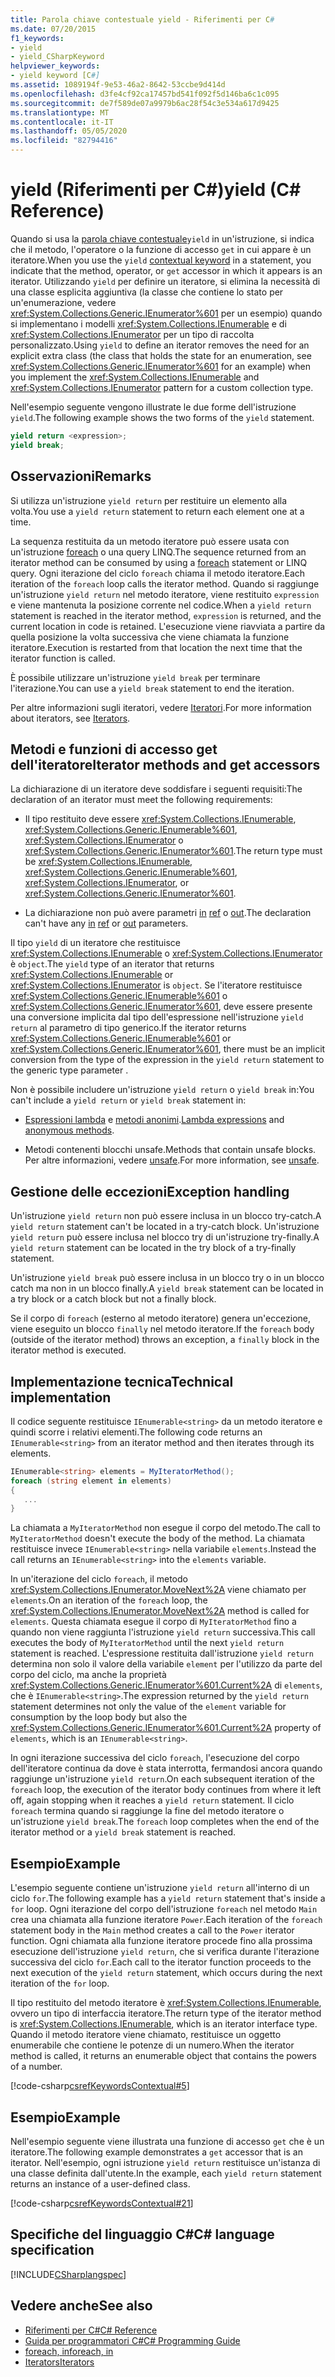 ```yaml
---
title: Parola chiave contestuale yield - Riferimenti per C#
ms.date: 07/20/2015
f1_keywords:
- yield
- yield_CSharpKeyword
helpviewer_keywords:
- yield keyword [C#]
ms.assetid: 1089194f-9e53-46a2-8642-53ccbe9d414d
ms.openlocfilehash: d3fe4cf92ca17457bd541f092f5d146ba6c1c095
ms.sourcegitcommit: de7f589de07a9979b6ac28f54c3e534a617d9425
ms.translationtype: MT
ms.contentlocale: it-IT
ms.lasthandoff: 05/05/2020
ms.locfileid: "82794416"
---
```

# <a name="yield-c-reference"></a><span data-ttu-id="183d0-102">yield (Riferimenti per C#)</span><span class="sxs-lookup"><span data-stu-id="183d0-102">yield (C# Reference)</span></span>

<span data-ttu-id="183d0-103">Quando si usa la  [parola chiave contestuale](index.md#contextual-keywords)`yield` in un'istruzione, si indica che il metodo, l'operatore o la funzione di accesso `get` in cui appare è un iteratore.</span><span class="sxs-lookup"><span data-stu-id="183d0-103">When you use the `yield` [contextual keyword](index.md#contextual-keywords) in a statement, you indicate that the method, operator, or `get` accessor in which it appears is an iterator.</span></span> <span data-ttu-id="183d0-104">Utilizzando `yield` per definire un iteratore, si elimina la necessità di una classe esplicita aggiuntiva (la classe che contiene lo stato per un'enumerazione, vedere <xref:System.Collections.Generic.IEnumerator%601> per un esempio) quando si implementano i modelli <xref:System.Collections.IEnumerable> e di <xref:System.Collections.IEnumerator> per un tipo di raccolta personalizzato.</span><span class="sxs-lookup"><span data-stu-id="183d0-104">Using `yield` to define an iterator removes the need for an explicit extra class (the class that holds the state for an enumeration, see <xref:System.Collections.Generic.IEnumerator%601> for an example) when you implement the <xref:System.Collections.IEnumerable> and <xref:System.Collections.IEnumerator> pattern for a custom collection type.</span></span>

<span data-ttu-id="183d0-105">Nell'esempio seguente vengono illustrate le due forme dell'istruzione `yield`.</span><span class="sxs-lookup"><span data-stu-id="183d0-105">The following example shows the two forms of the `yield` statement.</span></span>

```csharp
yield return <expression>;
yield break;
```

## <a name="remarks"></a><span data-ttu-id="183d0-106">Osservazioni</span><span class="sxs-lookup"><span data-stu-id="183d0-106">Remarks</span></span>

<span data-ttu-id="183d0-107">Si utilizza un'istruzione `yield return` per restituire un elemento alla volta.</span><span class="sxs-lookup"><span data-stu-id="183d0-107">You use a `yield return` statement to return each element one at a time.</span></span>

<span data-ttu-id="183d0-108">La sequenza restituita da un metodo iteratore può essere usata con un'istruzione [foreach](foreach-in.md) o una query LINQ.</span><span class="sxs-lookup"><span data-stu-id="183d0-108">The sequence returned from an iterator method can be consumed by using a [foreach](foreach-in.md) statement or LINQ query.</span></span> <span data-ttu-id="183d0-109">Ogni iterazione del ciclo `foreach` chiama il metodo iteratore.</span><span class="sxs-lookup"><span data-stu-id="183d0-109">Each iteration of the `foreach` loop calls the iterator method.</span></span> <span data-ttu-id="183d0-110">Quando si raggiunge un'istruzione `yield return` nel metodo iteratore, viene restituito `expression` e viene mantenuta la posizione corrente nel codice.</span><span class="sxs-lookup"><span data-stu-id="183d0-110">When a `yield return` statement is reached in the iterator method, `expression` is returned, and the current location in code is retained.</span></span> <span data-ttu-id="183d0-111">L'esecuzione viene riavviata a partire da quella posizione la volta successiva che viene chiamata la funzione iteratore.</span><span class="sxs-lookup"><span data-stu-id="183d0-111">Execution is restarted from that location the next time that the iterator function is called.</span></span>

<span data-ttu-id="183d0-112">È possibile utilizzare un'istruzione `yield break` per terminare l'iterazione.</span><span class="sxs-lookup"><span data-stu-id="183d0-112">You can use a `yield break` statement to end the iteration.</span></span>

<span data-ttu-id="183d0-113">Per altre informazioni sugli iteratori, vedere [Iteratori](../../iterators.md).</span><span class="sxs-lookup"><span data-stu-id="183d0-113">For more information about iterators, see [Iterators](../../iterators.md).</span></span>

## <a name="iterator-methods-and-get-accessors"></a><span data-ttu-id="183d0-114">Metodi e funzioni di accesso get dell'iteratore</span><span class="sxs-lookup"><span data-stu-id="183d0-114">Iterator methods and get accessors</span></span>

<span data-ttu-id="183d0-115">La dichiarazione di un iteratore deve soddisfare i seguenti requisiti:</span><span class="sxs-lookup"><span data-stu-id="183d0-115">The declaration of an iterator must meet the following requirements:</span></span>

- <span data-ttu-id="183d0-116">Il tipo restituito deve essere <xref:System.Collections.IEnumerable>, <xref:System.Collections.Generic.IEnumerable%601>, <xref:System.Collections.IEnumerator> o <xref:System.Collections.Generic.IEnumerator%601>.</span><span class="sxs-lookup"><span data-stu-id="183d0-116">The return type must be <xref:System.Collections.IEnumerable>, <xref:System.Collections.Generic.IEnumerable%601>, <xref:System.Collections.IEnumerator>, or <xref:System.Collections.Generic.IEnumerator%601>.</span></span>

- <span data-ttu-id="183d0-117">La dichiarazione non può avere parametri [in](in-parameter-modifier.md) [ref](ref.md) o [out](out-parameter-modifier.md).</span><span class="sxs-lookup"><span data-stu-id="183d0-117">The declaration can't have any [in](in-parameter-modifier.md) [ref](ref.md) or [out](out-parameter-modifier.md) parameters.</span></span>

<span data-ttu-id="183d0-118">Il tipo `yield` di un iteratore che restituisce <xref:System.Collections.IEnumerable> o <xref:System.Collections.IEnumerator> è `object`.</span><span class="sxs-lookup"><span data-stu-id="183d0-118">The `yield` type of an iterator that returns <xref:System.Collections.IEnumerable> or <xref:System.Collections.IEnumerator> is `object`.</span></span>  <span data-ttu-id="183d0-119">Se l'iteratore restituisce <xref:System.Collections.Generic.IEnumerable%601> o <xref:System.Collections.Generic.IEnumerator%601>, deve essere presente una conversione implicita dal tipo dell'espressione nell'istruzione `yield return` al parametro di tipo generico.</span><span class="sxs-lookup"><span data-stu-id="183d0-119">If the iterator returns <xref:System.Collections.Generic.IEnumerable%601> or <xref:System.Collections.Generic.IEnumerator%601>, there must be an implicit conversion from the type of the expression in the `yield return` statement to the generic type parameter .</span></span>

<span data-ttu-id="183d0-120">Non è possibile includere un'istruzione `yield return` o `yield break` in:</span><span class="sxs-lookup"><span data-stu-id="183d0-120">You can't include a `yield return` or `yield break` statement in:</span></span>

- <span data-ttu-id="183d0-121">[Espressioni lambda](../../programming-guide/statements-expressions-operators/lambda-expressions.md) e [metodi anonimi](../operators/delegate-operator.md).</span><span class="sxs-lookup"><span data-stu-id="183d0-121">[Lambda expressions](../../programming-guide/statements-expressions-operators/lambda-expressions.md) and [anonymous methods](../operators/delegate-operator.md).</span></span>

- <span data-ttu-id="183d0-122">Metodi contenenti blocchi unsafe.</span><span class="sxs-lookup"><span data-stu-id="183d0-122">Methods that contain unsafe blocks.</span></span> <span data-ttu-id="183d0-123">Per altre informazioni, vedere [unsafe](unsafe.md).</span><span class="sxs-lookup"><span data-stu-id="183d0-123">For more information, see [unsafe](unsafe.md).</span></span>

## <a name="exception-handling"></a><span data-ttu-id="183d0-124">Gestione delle eccezioni</span><span class="sxs-lookup"><span data-stu-id="183d0-124">Exception handling</span></span>

<span data-ttu-id="183d0-125">Un'istruzione `yield return` non può essere inclusa in un blocco try-catch.</span><span class="sxs-lookup"><span data-stu-id="183d0-125">A `yield return` statement can't be located in a try-catch block.</span></span> <span data-ttu-id="183d0-126">Un'istruzione `yield return` può essere inclusa nel blocco try di un'istruzione try-finally.</span><span class="sxs-lookup"><span data-stu-id="183d0-126">A `yield return` statement can be located in the try block of a try-finally statement.</span></span>

<span data-ttu-id="183d0-127">Un'istruzione `yield break` può essere inclusa in un blocco try o in un blocco catch ma non in un blocco finally.</span><span class="sxs-lookup"><span data-stu-id="183d0-127">A `yield break` statement can be located in a try block or a catch block but not a finally block.</span></span>

<span data-ttu-id="183d0-128">Se il corpo di `foreach` (esterno al metodo iteratore) genera un'eccezione, viene eseguito un blocco `finally` nel metodo iteratore.</span><span class="sxs-lookup"><span data-stu-id="183d0-128">If the `foreach` body (outside of the iterator method) throws an exception, a `finally` block in the iterator method is executed.</span></span>

## <a name="technical-implementation"></a><span data-ttu-id="183d0-129">Implementazione tecnica</span><span class="sxs-lookup"><span data-stu-id="183d0-129">Technical implementation</span></span>

<span data-ttu-id="183d0-130">Il codice seguente restituisce `IEnumerable<string>` da un metodo iteratore e quindi scorre i relativi elementi.</span><span class="sxs-lookup"><span data-stu-id="183d0-130">The following code returns an `IEnumerable<string>` from an iterator method and then iterates through its elements.</span></span>

```csharp
IEnumerable<string> elements = MyIteratorMethod();
foreach (string element in elements)
{
   ...
}
```

<span data-ttu-id="183d0-131">La chiamata a `MyIteratorMethod` non esegue il corpo del metodo.</span><span class="sxs-lookup"><span data-stu-id="183d0-131">The call to `MyIteratorMethod` doesn't execute the body of the method.</span></span> <span data-ttu-id="183d0-132">La chiamata restituisce invece `IEnumerable<string>` nella variabile `elements`.</span><span class="sxs-lookup"><span data-stu-id="183d0-132">Instead the call returns an `IEnumerable<string>` into the `elements` variable.</span></span>

<span data-ttu-id="183d0-133">In un'iterazione del ciclo `foreach`, il metodo <xref:System.Collections.IEnumerator.MoveNext%2A> viene chiamato per `elements`.</span><span class="sxs-lookup"><span data-stu-id="183d0-133">On an iteration of the `foreach` loop, the <xref:System.Collections.IEnumerator.MoveNext%2A> method is called for `elements`.</span></span> <span data-ttu-id="183d0-134">Questa chiamata esegue il corpo di `MyIteratorMethod` fino a quando non viene raggiunta l'istruzione `yield return` successiva.</span><span class="sxs-lookup"><span data-stu-id="183d0-134">This call executes the body of `MyIteratorMethod` until the next `yield return` statement is reached.</span></span> <span data-ttu-id="183d0-135">L'espressione restituita dall'istruzione `yield return` determina non solo il valore della variabile `element` per l'utilizzo da parte del corpo del ciclo, ma anche la proprietà <xref:System.Collections.Generic.IEnumerator%601.Current%2A> di `elements`, che è `IEnumerable<string>`.</span><span class="sxs-lookup"><span data-stu-id="183d0-135">The expression returned by the `yield return` statement determines not only the value of the `element` variable for consumption by the loop body but also the <xref:System.Collections.Generic.IEnumerator%601.Current%2A> property of `elements`, which is an `IEnumerable<string>`.</span></span>

<span data-ttu-id="183d0-136">In ogni iterazione successiva del ciclo `foreach`, l'esecuzione del corpo dell'iteratore continua da dove è stata interrotta, fermandosi ancora quando raggiunge un'istruzione `yield return`.</span><span class="sxs-lookup"><span data-stu-id="183d0-136">On each subsequent iteration of the `foreach` loop, the execution of the iterator body continues from where it left off, again stopping when it reaches a `yield return` statement.</span></span> <span data-ttu-id="183d0-137">Il ciclo `foreach` termina quando si raggiunge la fine del metodo iteratore o un'istruzione `yield break`.</span><span class="sxs-lookup"><span data-stu-id="183d0-137">The `foreach` loop completes when the end of the iterator method or a `yield break` statement is reached.</span></span>

## <a name="example"></a><span data-ttu-id="183d0-138">Esempio</span><span class="sxs-lookup"><span data-stu-id="183d0-138">Example</span></span>

<span data-ttu-id="183d0-139">L'esempio seguente contiene un'istruzione `yield return` all'interno di un ciclo `for`.</span><span class="sxs-lookup"><span data-stu-id="183d0-139">The following example has a `yield return` statement that's inside a `for` loop.</span></span> <span data-ttu-id="183d0-140">Ogni iterazione del corpo dell'istruzione `foreach` nel metodo `Main` crea una chiamata alla funzione iteratore `Power`.</span><span class="sxs-lookup"><span data-stu-id="183d0-140">Each iteration of the `foreach` statement body in the `Main` method creates a call to the `Power` iterator function.</span></span> <span data-ttu-id="183d0-141">Ogni chiamata alla funzione iteratore procede fino alla prossima esecuzione dell'istruzione `yield return`, che si verifica durante l'iterazione successiva del ciclo `for`.</span><span class="sxs-lookup"><span data-stu-id="183d0-141">Each call to the iterator function proceeds to the next execution of the `yield return` statement, which occurs during the next iteration of the `for` loop.</span></span>

<span data-ttu-id="183d0-142">Il tipo restituito del metodo iteratore è <xref:System.Collections.IEnumerable>, ovvero un tipo di interfaccia iteratore.</span><span class="sxs-lookup"><span data-stu-id="183d0-142">The return type of the iterator method is <xref:System.Collections.IEnumerable>, which is an iterator interface type.</span></span> <span data-ttu-id="183d0-143">Quando il metodo iteratore viene chiamato, restituisce un oggetto enumerabile che contiene le potenze di un numero.</span><span class="sxs-lookup"><span data-stu-id="183d0-143">When the iterator method is called, it returns an enumerable object that contains the powers of a number.</span></span>

[!code-csharp[csrefKeywordsContextual#5](~/samples/snippets/csharp/VS_Snippets_VBCSharp/csrefKeywordsContextual/CS/csrefKeywordsContextual.cs#5)]

## <a name="example"></a><span data-ttu-id="183d0-144">Esempio</span><span class="sxs-lookup"><span data-stu-id="183d0-144">Example</span></span>

<span data-ttu-id="183d0-145">Nell'esempio seguente viene illustrata una funzione di accesso `get` che è un iteratore.</span><span class="sxs-lookup"><span data-stu-id="183d0-145">The following example demonstrates a `get` accessor that is an iterator.</span></span> <span data-ttu-id="183d0-146">Nell'esempio, ogni istruzione `yield return` restituisce un'istanza di una classe definita dall'utente.</span><span class="sxs-lookup"><span data-stu-id="183d0-146">In the example, each `yield return` statement returns an instance of a user-defined class.</span></span>

[!code-csharp[csrefKeywordsContextual#21](~/samples/snippets/csharp/VS_Snippets_VBCSharp/csrefKeywordsContextual/CS/csrefKeywordsContextual.cs#21)]

## <a name="c-language-specification"></a><span data-ttu-id="183d0-147">Specifiche del linguaggio C#</span><span class="sxs-lookup"><span data-stu-id="183d0-147">C# language specification</span></span>

[!INCLUDE[CSharplangspec](~/includes/csharplangspec-md.md)]

## <a name="see-also"></a><span data-ttu-id="183d0-148">Vedere anche</span><span class="sxs-lookup"><span data-stu-id="183d0-148">See also</span></span>

- [<span data-ttu-id="183d0-149">Riferimenti per C#</span><span class="sxs-lookup"><span data-stu-id="183d0-149">C# Reference</span></span>](../index.md)
- [<span data-ttu-id="183d0-150">Guida per programmatori C#</span><span class="sxs-lookup"><span data-stu-id="183d0-150">C# Programming Guide</span></span>](../../programming-guide/index.md)
- [<span data-ttu-id="183d0-151">foreach, in</span><span class="sxs-lookup"><span data-stu-id="183d0-151">foreach, in</span></span>](foreach-in.md)
- [<span data-ttu-id="183d0-152">Iterators</span><span class="sxs-lookup"><span data-stu-id="183d0-152">Iterators</span></span>](../../iterators.md)

